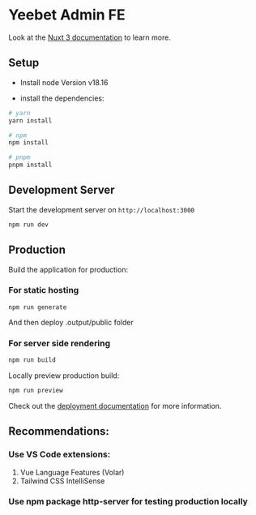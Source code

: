 # Yeebet Admin FE

Look at the [Nuxt 3 documentation](https://nuxt.com/docs/getting-started/introduction) to learn more.

## Setup

- Install node Version v18.16

- install the dependencies:

```bash
# yarn
yarn install

# npm
npm install

# pnpm
pnpm install
```

## Development Server

Start the development server on `http://localhost:3000`

```bash
npm run dev
```

## Production

Build the application for production:

### For static hosting

```base
npm run generate
```

And then deploy .output/public folder

### For server side rendering

```bash
npm run build
```

Locally preview production build:

```bash
npm run preview
```

Check out the [deployment documentation](https://nuxt.com/docs/getting-started/deployment) for more information.

## Recommendations:

### Use VS Code extensions:

1. Vue Language Features (Volar)
2. Tailwind CSS IntelliSense

### Use npm package http-server for testing production locally